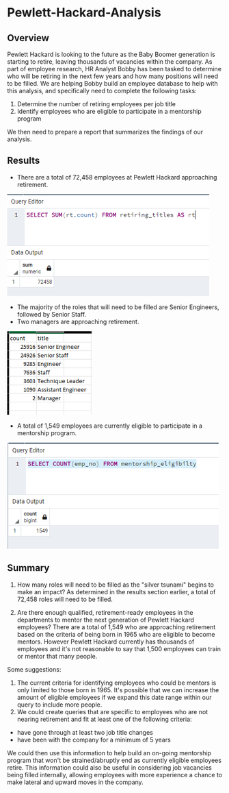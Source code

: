 # Pewlett-Hackard-Analysis

## Overview

Pewlett Hackard is looking to the future as the Baby Boomer generation is starting to retire, leaving thousands of vacancies within the company.  As part of employee research, HR Analyst Bobby has been tasked to determine who will be retiring in the next few years and how many positions will need to be filled.  We are helping Bobby build an employee database to help with this analysis, and specifically need to complete the following tasks:
1) Determine the number of retiring employees per job title
2) Identify employees who are eligible to participate in a mentorship program

We then need to prepare a report that summarizes the findings of our analysis.

## Results

- There are a total of 72,458 employees at Pewlett Hackard approaching retirement.

![retiring_total_count.PNG](https://github.com/mathur-nikita/Pewlett-Hackard-Analysis/blob/main/images/retiring_total_count.PNG)

- The majority of the roles that will need to be filled are Senior Engineers, followed by Senior Staff.
- Two managers are approaching retirement.                                                
                   
![retiring_title_counts.PNG](https://github.com/mathur-nikita/Pewlett-Hackard-Analysis/blob/main/images/retiring_title_counts.PNG)

- A total of 1,549 employees are currently eligible to participate in a mentorship program.

![mentorship_eligibility_count.PNG](https://github.com/mathur-nikita/Pewlett-Hackard-Analysis/blob/main/images/mentorship_eligibility_count.PNG)

## Summary

1) How many roles will need to be filled as the "silver tsunami" begins to make an impact?
As determined in the results section earlier, a total of 72,458 roles will need to be filled.

2) Are there enough qualified, retirement-ready employees in the departments to mentor the next generation of Pewlett Hackard employees?
There are a total of 1,549 who are approaching retirement based on the criteria of being born in 1965 who are eligible to become mentors.  However Pewlett Hackard currently has thousands of employees and it's not reasonable to say that 1,500 employees can train or mentor that many people.

Some suggestions:

1) The current criteria for identifying employees who could be mentors is only limited to those born in 1965.  It's possible that we can increase the amount of eligible employees if we expand this date range within our query to include more people.
2) We could create queries that are specific to employees who are not nearing retirement and fit at least one of the following criteria:
- have gone through at least two job title changes 
- have been with the company for a minimum of 5 years

We could then use this information to help build an on-going mentorship program that won't be strained/abruptly end as currently eligible employees retire.  This information could also be useful in considering job vacancies being filled internally, allowing employees with more experience a chance to make lateral and upward moves in the company.
